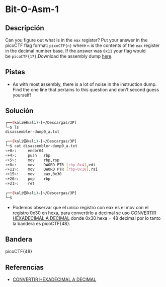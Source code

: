 # Bit-O-Asm-1



## Descripción
Can you figure out what is in the `eax` register? Put your answer in the picoCTF flag format: `picoCTF{n}` where `n` is the contents of the `eax` register in the decimal number base. If the answer was `0x11` your flag would be `picoCTF{17}`.Download the assembly dump [here](https://artifacts.picoctf.net/c/509/disassembler-dump0_a.txt).

## Pistas
- As with most assembly, there is a lot of noise in the instruction dump. Find the one line that pertains to this question and don't second guess yourself!

## Solución

``` bash
┌──(kali㉿kali)-[~/Descargas/3P]
└─$ ls
disassembler-dump0_a.txt
                                                                                                                                                           
┌──(kali㉿kali)-[~/Descargas/3P]
└─$ cat disassembler-dump0_a.txt                                                                  
<+0>:     endbr64 
<+4>:     push   rbp
<+5>:     mov    rbp,rsp
<+8>:     mov    DWORD PTR [rbp-0x4],edi
<+11>:    mov    QWORD PTR [rbp-0x10],rsi
<+15>:    mov    eax,0x30
<+20>:    pop    rbp
<+21>:    ret
                                                                                                                                                           
┌──(kali㉿kali)-[~/Descargas/3P]
└─$ 

``` 

- Podemos observar que el unico registro con eax es el mov con el registro 0x30 en hexa, para convertirlo a decimal se uso [ CONVERTIR HEXADECIMAL A DECIMAL](https://www.to-convert.com/es/numero/convertir-hexadecimal-a-decimal.php) donde 0x30 hexa = 48 decimal por lo tanto la bandera es picoCTF{48}.

## Bandera 
picoCTF{48}

## Referencias
- [CONVERTIR HEXADECIMAL A DECIMAL](https://www.to-convert.com/es/numero/convertir-hexadecimal-a-decimal.php)
